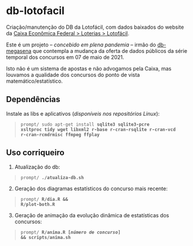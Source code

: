 # db-lotofacil

Criação/manutenção do DB da Lotofácil, com dados baixados do website da <a href="http://loterias.caixa.gov.br/wps/portal/loterias/landing/lotofacil" title="link de download disponível após resultado do concurso mais recente">Caixa Econômica Federal > Loterias > Lotofácil</a>.

Este é um projeto – <em>concebido em plena pandemia</em> – irmão do <a href="https://github.com/dekassegui/db-megasena">db-megasena</a> que contempla a mudança da oferta de dados públicos da série temporal dos concursos em 07 de maio de 2021.

Isto não é um sistema de apostas e não advogamos pela Caixa, mas louvamos a qualidade dos concursos do ponto de vista matemático/estatístico.

## Dependências

Instale as libs e aplicativos (<i>disponíveis nos repositórios Linux</i>):

> <code>prompt/ sudo apt-get install <strong>sqlite3 sqlite3-pcre xsltproc tidy wget libxml2 r-base r-cran-rsqlite r-cran-vcd r-cran-rcmdrmisc ffmpeg ffplay</strong></code>

## Uso corriqueiro

1. Atualização do db:

> <code>prompt/ <strong>./atualiza-db.sh</strong></code>

2. Geração dos diagramas estatísticos do concurso mais recente:

> <code>prompt/ <strong>R/dia.R && R/plot-both.R</strong></code>

3. Geração de animação da evolução dinâmica de estatísticas dos concursos:

> <code>prompt/ <strong>R/anima.R [<em>número de concurso</em>] && scripts/anima.sh</strong></code>
